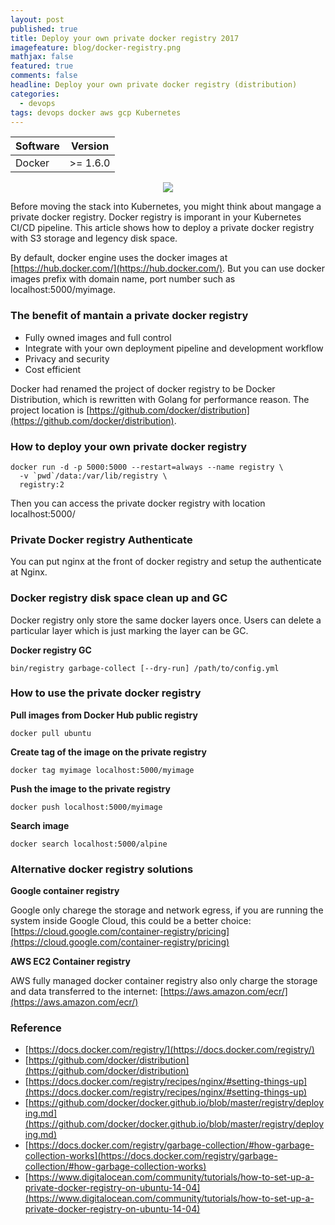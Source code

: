 ```yaml
---
layout: post
published: true
title: Deploy your own private docker registry 2017
imagefeature: blog/docker-registry.png
mathjax: false
featured: true
comments: false
headline: Deploy your own private docker registry (distribution)
categories: 
  - devops
tags: devops docker aws gcp Kubernetes
---
```


Software        | Version
--------------- | -------------
Docker          | >= 1.6.0

<p style="text-align: center;"><img src="https://www.devopszen.com/images/blog/docker-registry.png" /></p>

Before moving the stack into Kubernetes, you might think about mangage a private docker registry. Docker registry is imporant in your Kubernetes CI/CD pipeline. This article shows how to deploy a private docker registry with S3 storage and legency disk space.

By default, docker engine uses the docker images at [https://hub.docker.com/](https://hub.docker.com/). But you can use docker images prefix with domain name, port number such as localhost:5000/myimage.

### The benefit of mantain a private docker registry

* Fully owned images and full control
* Integrate with your own deployment pipeline and development workflow
* Privacy and security
* Cost efficient


Docker had renamed the project of docker registry to be Docker Distribution, which is rewritten with Golang for performance reason. The project location is [https://github.com/docker/distribution](https://github.com/docker/distribution). 

### How to deploy your own private docker registry

```
docker run -d -p 5000:5000 --restart=always --name registry \
  -v `pwd`/data:/var/lib/registry \
  registry:2
```

Then you can access the private docker registry with location localhost:5000/

### Private Docker registry Authenticate

You can put nginx at the front of docker registry and setup the authenticate at Nginx.

### Docker registry disk space clean up and GC

Docker registry only store the same docker layers once. Users can delete a particular layer which is just marking the layer can be GC.

**Docker registry GC**

```
bin/registry garbage-collect [--dry-run] /path/to/config.yml
```

### How to use the private docker registry

**Pull images from Docker Hub public registry**

```
docker pull ubuntu
```

**Create tag of the image on the private registry**

```
docker tag myimage localhost:5000/myimage
```

**Push the image to the private registry**

```
docker push localhost:5000/myimage
```

**Search image**

```
docker search localhost:5000/alpine
```

### Alternative docker registry solutions

**Google container registry**

Google only charege the storage and network egress, if you are running the system inside Google Cloud, this could be a better choice: [https://cloud.google.com/container-registry/pricing](https://cloud.google.com/container-registry/pricing)

**AWS EC2 Container registry**

AWS fully managed docker container registry also only charge the storage and data transferred to the internet:
[https://aws.amazon.com/ecr/](https://aws.amazon.com/ecr/)

### Reference

* [https://docs.docker.com/registry/](https://docs.docker.com/registry/)
* [https://github.com/docker/distribution](https://github.com/docker/distribution)
* [https://docs.docker.com/registry/recipes/nginx/#setting-things-up](https://docs.docker.com/registry/recipes/nginx/#setting-things-up)
* [https://github.com/docker/docker.github.io/blob/master/registry/deploying.md](https://github.com/docker/docker.github.io/blob/master/registry/deploying.md)
* [https://docs.docker.com/registry/garbage-collection/#how-garbage-collection-works](https://docs.docker.com/registry/garbage-collection/#how-garbage-collection-works)
* [https://www.digitalocean.com/community/tutorials/how-to-set-up-a-private-docker-registry-on-ubuntu-14-04](https://www.digitalocean.com/community/tutorials/how-to-set-up-a-private-docker-registry-on-ubuntu-14-04)

